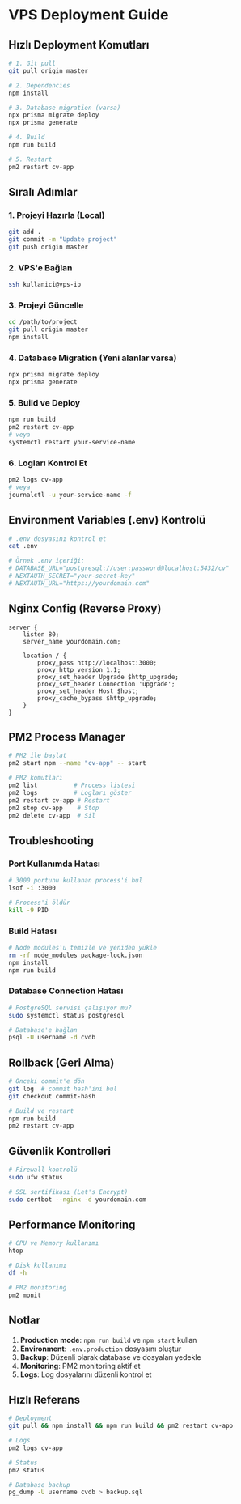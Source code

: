# VPS Deployment Guide

## Hızlı Deployment Komutları

```bash
# 1. Git pull
git pull origin master

# 2. Dependencies
npm install

# 3. Database migration (varsa)
npx prisma migrate deploy
npx prisma generate

# 4. Build
npm run build

# 5. Restart
pm2 restart cv-app
```

## Sıralı Adımlar

### 1. Projeyi Hazırla (Local)

```bash
git add .
git commit -m "Update project"
git push origin master
```

### 2. VPS'e Bağlan

```bash
ssh kullanici@vps-ip
```

### 3. Projeyi Güncelle

```bash
cd /path/to/project
git pull origin master
npm install
```

### 4. Database Migration (Yeni alanlar varsa)

```bash
npx prisma migrate deploy
npx prisma generate
```

### 5. Build ve Deploy

```bash
npm run build
pm2 restart cv-app
# veya
systemctl restart your-service-name
```

### 6. Logları Kontrol Et

```bash
pm2 logs cv-app
# veya
journalctl -u your-service-name -f
```

## Environment Variables (.env) Kontrolü

```bash
# .env dosyasını kontrol et
cat .env

# Örnek .env içeriği:
# DATABASE_URL="postgresql://user:password@localhost:5432/cv"
# NEXTAUTH_SECRET="your-secret-key"
# NEXTAUTH_URL="https://yourdomain.com"
```

## Nginx Config (Reverse Proxy)

```nginx
server {
    listen 80;
    server_name yourdomain.com;

    location / {
        proxy_pass http://localhost:3000;
        proxy_http_version 1.1;
        proxy_set_header Upgrade $http_upgrade;
        proxy_set_header Connection 'upgrade';
        proxy_set_header Host $host;
        proxy_cache_bypass $http_upgrade;
    }
}
```

## PM2 Process Manager

```bash
# PM2 ile başlat
pm2 start npm --name "cv-app" -- start

# PM2 komutları
pm2 list          # Process listesi
pm2 logs          # Logları göster
pm2 restart cv-app # Restart
pm2 stop cv-app    # Stop
pm2 delete cv-app  # Sil
```

## Troubleshooting

### Port Kullanımda Hatası

```bash
# 3000 portunu kullanan process'i bul
lsof -i :3000

# Process'i öldür
kill -9 PID
```

### Build Hatası

```bash
# Node modules'u temizle ve yeniden yükle
rm -rf node_modules package-lock.json
npm install
npm run build
```

### Database Connection Hatası

```bash
# PostgreSQL servisi çalışıyor mu?
sudo systemctl status postgresql

# Database'e bağlan
psql -U username -d cvdb
```

## Rollback (Geri Alma)

```bash
# Önceki commit'e dön
git log  # commit hash'ini bul
git checkout commit-hash

# Build ve restart
npm run build
pm2 restart cv-app
```

## Güvenlik Kontrolleri

```bash
# Firewall kontrolü
sudo ufw status

# SSL sertifikası (Let's Encrypt)
sudo certbot --nginx -d yourdomain.com
```

## Performance Monitoring

```bash
# CPU ve Memory kullanımı
htop

# Disk kullanımı
df -h

# PM2 monitoring
pm2 monit
```

## Notlar

1. **Production mode**: `npm run build` ve `npm start` kullan
2. **Environment**: `.env.production` dosyasını oluştur
3. **Backup**: Düzenli olarak database ve dosyaları yedekle
4. **Monitoring**: PM2 monitoring aktif et
5. **Logs**: Log dosyalarını düzenli kontrol et

## Hızlı Referans

```bash
# Deployment
git pull && npm install && npm run build && pm2 restart cv-app

# Logs
pm2 logs cv-app

# Status
pm2 status

# Database backup
pg_dump -U username cvdb > backup.sql
```

